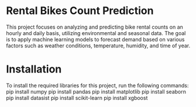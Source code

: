 # Rental Bikes Count Prediction
This project focuses on analyzing and predicting bike rental counts on an hourly and daily basis, utilizing environmental and seasonal data. The goal is to apply machine learning models to forecast demand based on various factors such as weather conditions, temperature, humidity, and time of year.

# Installation
To install the required libraries for this project, run the following commands:
  pip install numpy
  pip install pandas
  pip install matplotlib
  pip install seaborn
  pip install datasist
  pip install scikit-learn
  pip install xgboost
